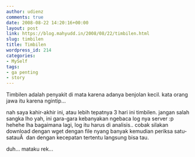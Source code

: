```yaml
---
author: udienz
comments: true
date: 2008-08-22 14:20:16+00:00
layout: post
link: https://blog.mahyudd.in/2008/08/22/timbilen.html
slug: timbilen
title: Timbilen
wordpress_id: 214
categories:
- MySelf
tags:
- ga penting
- story
---
```


Timbilen adalah penyakit di mata karena adanya benjolan kecil. kata orang jawa itu karena ngintip...

nah saya kahir-akhir ini, atau lebih tepatnya 3 hari ini timbilen. jangan salah sangka lho yah, ini gara-gara kebanyakan ngebaca log nya server :p hehehe lha bagaimana lagi, log itu harus di analisis.. cobak silakan download dengan wget dengan file nyang banyak kemudian periksa satu-satauÂ  dan dengan kecepatan tertentu langsung bisa tau.

duh... mataku rek...
